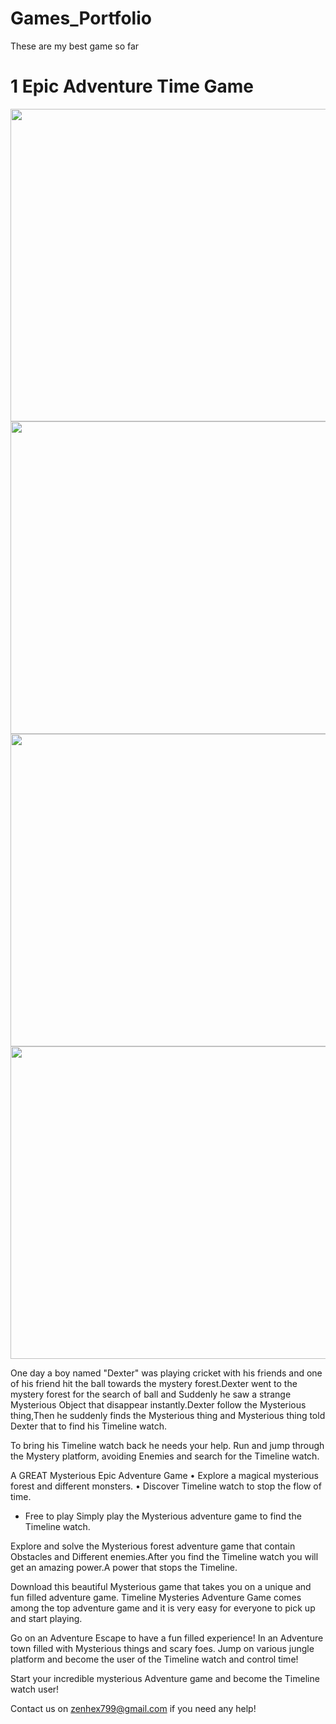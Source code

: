 # Games_Portfolio
These are my best game so far

# 1 Epic Adventure Time Game
<p align="center">

<img src="https://user-images.githubusercontent.com/68784974/172478930-8956ff35-536b-4afe-9b08-906529bd18d2.png" width="1000" height="500"/>
<img src="https://user-images.githubusercontent.com/68784974/172481686-1135f350-d313-429a-a8dd-9ff822bea3b9.png" width="1000" height="500"/>
<img src="https://user-images.githubusercontent.com/68784974/172481668-d2f067b5-7f03-4c6c-9a5b-2decd5c4fb29.png" width="1000" height="500"/>
<img src="https://user-images.githubusercontent.com/68784974/172480482-d06996e2-860b-4d61-ae2d-ee480654adbc.png" width="1000" height="500"/>
</p>

One day a boy named "Dexter" was playing cricket with his friends and one of his friend hit the ball towards the mystery forest.Dexter went to the mystery forest for the search of ball and Suddenly he saw a strange Mysterious Object that disappear instantly.Dexter follow the Mysterious thing,Then he suddenly finds the Mysterious thing and Mysterious thing told Dexter that to find his Timeline watch.

To bring his Timeline watch back he needs your help. Run and jump through the Mystery platform, avoiding Enemies and search for the Timeline watch.

A GREAT Mysterious Epic Adventure Game
• Explore a magical mysterious forest and different monsters.
• Discover Timeline watch to stop the flow of time.

* Free to play
Simply play the Mysterious adventure game to find the Timeline watch.

Explore and solve the Mysterious forest adventure game that contain Obstacles and Different enemies.After you find the Timeline watch you will get an amazing power.A power that stops the Timeline.

Download this beautiful Mysterious game that takes you on a unique and fun filled adventure game. Timeline Mysteries Adventure Game comes among the top adventure game and it is very easy for everyone to pick up and start playing.

Go on an Adventure Escape to have a fun filled experience! In an Adventure town filled with Mysterious things and scary foes. Jump on various jungle platform and become the user of the Timeline watch and control time!

Start your incredible mysterious Adventure game and become the Timeline watch user!

Contact us on zenhex799@gmail.com if you need any help!
